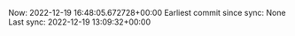 Now: 2022-12-19 16:48:05.672728+00:00 Earliest commit since sync: None Last sync: 2022-12-19 13:09:32+00:00

